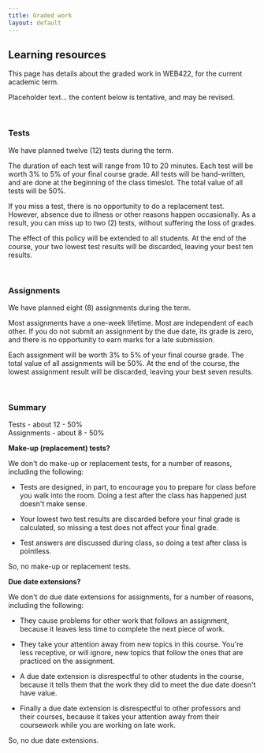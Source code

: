```yaml
---
title: Graded work
layout: default
---
```


## Learning resources

This page has details about the graded work in WEB422, for the current academic term.

Placeholder text... the content below is tentative, and may be revised.

<br>

### Tests

We have planned twelve (12) tests during the term.

The duration of each test will range from 10 to 20 minutes. Each test will be worth 3% to 5% of your final course grade. All tests will be hand-written, and are done at the beginning of the class timeslot. The total value of all tests will be 50%.

If you miss a test, there is no opportunity to do a replacement test. However, absence due to illness or other reasons happen occasionally. As a result, you can miss up to two (2) tests, without suffering the loss of grades.

The effect of this policy will be extended to all students. At the end of the course, your two lowest test results will be discarded, leaving your best ten results.

<br>

### Assignments

We have planned eight (8) assignments during the term.

Most assignments have a one-week lifetime. Most are independent of each other. If you do not submit an assignment by the due date, its grade is zero, and there is no opportunity to earn marks for a late submission.

Each assignment will be worth 3% to 5% of your final course grade. The total value of all assignments will be 50%. At the end of the course, the lowest assignment result will be discarded, leaving your best seven results.

<br>

### Summary

Tests - about 12 - 50%  
Assignments - about 8 - 50%  

**Make-up (replacement) tests?**

We don't do make-up or replacement tests, for a number of reasons, including the following:

* Tests are designed, in part, to encourage you to prepare for class before you walk into the room. Doing a test after the class has happened just doesn't make sense.

* Your lowest two test results are discarded before your final grade is calculated, so missing a test does not affect your final grade.

* Test answers are discussed during class, so doing a test after class is pointless.

So, no make-up or replacement tests. 

**Due date extensions?**

We don't do due date extensions for assignments, for a number of reasons, including the following:

* They cause problems for other work that follows an assignment, because it leaves less time to complete the next piece of work.

* They take your attention away from new topics in this course. You're less receptive, or will ignore, new topics that follow the ones that are practiced on the assignment.

* A due date extension is disrespectful to other students in the course, because it tells them that the work they did to meet the due date doesn't have value.

* Finally a due date extension is disrespectful to other professors and their courses, because it takes your attention away from their coursework while you are working on late work.

So, no due date extensions.
